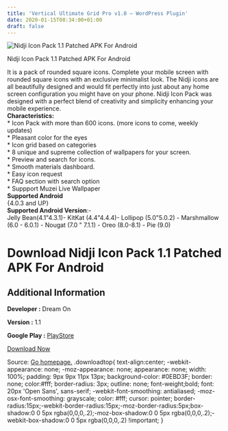 ```yaml
---
title: 'Vertical Ultimate Grid Pro v1.0 – WordPress Plugin'
date: 2020-01-15T08:34:00+01:00
draft: false
---
```


![Nidji Icon Pack 1.1 Patched APK For Android](https://i0.wp.com/apkhome.net/wp-content/uploads/2020/01/Nidji-Icon-Pack-1.1-Patched.png "Nidji Icon Pack 1.1 Patched APK For Android")

  

Nidji Icon Pack 1.1 Patched APK For Android

It is a pack of rounded square icons. Complete your mobile screen with rounded square icons with an exclusive minimalist look. The Nidji icons are all beautifully designed and would fit perfectly into just about any home screen configuration you might have on your phone. Nidji Icon Pack was designed with a perfect blend of creativity and simplicity enhancing your mobile experience.  
**Characteristics:**  
\* Icon Pack with more than 600 icons. (more icons to come, weekly updates)  
\* Pleasant color for the eyes  
\* Icon grid based on categories  
\* 8 unique and supreme collection of wallpapers for your screen.  
\* Preview and search for icons.  
\* Smooth materials dashboard.  
\* Easy icon request  
\* FAQ section with search option  
\* Suppport Muzei Live Wallpaper  
**Supported Android**  
{4.0.3 and UP}  
**Supported Android Version**:-  
Jelly Bean(4.1"4.3.1)- KitKat (4.4"4.4.4)- Lollipop (5.0"5.0.2) - Marshmallow (6.0 - 6.0.1) - Nougat (7.0 " 7.1.1) - Oreo (8.0-8.1) - Pie (9.0)

Download Nidji Icon Pack 1.1 Patched APK For Android
====================================================

Additional Information
----------------------

**Developer :** Dream On

**Version :** 1.1

**Google Play :** [PlayStore](https://play.google.com/store/apps/details?id=com.dreamon.nidji)

  

[Download Now](https://store4app.co/post/nidji-icon-pack-1-1-patched-apk-for-android_1579074115)

  
Source: [Go homepage.](https://store4app.co/post/nidji-icon-pack-1-1-patched-apk-for-android_1579074115) .downloadtop{ text-align:center; -webkit-appearance: none; -moz-appearance: none; appearance: none; width: 100%; padding: 9px 9px 11px 13px; background-color: #0EBD3F; border: none; color:#fff; border-radius: 3px; outline: none; font-weight;bold; font: 20px 'Open Sans', sans-serif; -webkit-font-smoothing: antialiased; -moz-osx-font-smoothing: grayscale; color: #fff; cursor: pointer; border-radius:15px;-webkit-border-radius:15px;-moz-border-radius:5px;box-shadow:0 0 5px rgba(0,0,0,.2);-moz-box-shadow:0 0 5px rgba(0,0,0,.2);-webkit-box-shadow:0 0 5px rgba(0,0,0,.2) !important; }